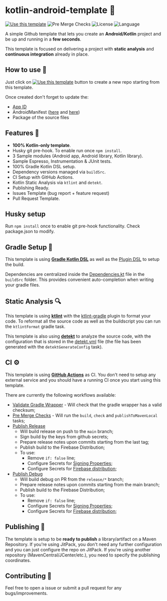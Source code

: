 # kotlin-android-template 🤖

[![Use this template](https://img.shields.io/badge/from-kotlin--android--template-brightgreen?logo=dropbox)](https://github.com/corewillsoft/kotlin-android-template/generate) ![Pre Merge Checks](https://github.com/corewillsoft/kotlin-android-template/workflows/Pre%20Merge%20Checks/badge.svg)  ![License](https://img.shields.io/github/license/cortinico/kotlin-android-template.svg) ![Language](https://img.shields.io/github/languages/top/cortinico/kotlin-android-template?color=blue&logo=kotlin)

A simple Github template that lets you create an **Android/Kotlin** project and be up and running in a **few seconds**. 

This template is focused on delivering a project with **static analysis** and **continuous integration** already in place.

## How to use 👣

Just click on [![Use this template](https://img.shields.io/badge/-Use%20this%20template-brightgreen)](https://github.com/corewillsoft/kotlin-android-template/generate) button to create a new repo starting from this template.

Once created don't forget to update the:
- [App ID](buildSrc/src/main/java/Coordinates.kt)
- AndroidManifest ([here](app/src/main/AndroidManifest.xml) and [here](library-android/src/main/AndroidManifest.xml))
- Package of the source files

## Features 🎨

- **100% Kotlin-only template**.
- Husky git pre-hook. To enable run once `npm install`. 
- 3 Sample modules (Android app, Android library, Kotlin library).
- Sample Espresso, Instrumentation & JUnit tests.
- 100% Gradle Kotlin DSL setup.
- Dependency versions managed via `buildSrc`.
- CI Setup with GitHub Actions.
- Kotlin Static Analysis via `ktlint` and `detekt`.
- Publishing Ready.
- Issues Template (bug report + feature request)
- Pull Request Template.

## Husky setup

Run `npm install` once to enable git pre-hook functionality. Check package.json to modify.

## Gradle Setup 🐘

This template is using [**Gradle Kotlin DSL**](https://docs.gradle.org/current/userguide/kotlin_dsl.html) as well as the [Plugin DSL](https://docs.gradle.org/current/userguide/plugins.html#sec:plugins_block) to setup the build.

Dependencies are centralized inside the [Dependencies.kt](buildSrc/src/main/java/Dependencies.kt) file in the `buildSrc` folder. This provides convenient auto-completion when writing your gradle files.

## Static Analysis 🔍

This template is using [**ktlint**](https://github.com/pinterest/ktlint) with the [ktlint-gradle](https://github.com/jlleitschuh/ktlint-gradle) plugin to format your code. To reformat all the source code as well as the buildscript you can run the `ktlintFormat` gradle task.

This template is also using [**detekt**](https://github.com/detekt/detekt) to analyze the source code, with the configuration that is stored in the [detekt.yml](quality/detekt/detekt.yml) file (the file has been generated with the `detektGenerateConfig` task).

## CI ⚙️

This template is using [**GitHub Actions**](https://github.com/corewillsoft/kotlin-android-template/actions) as CI. You don't need to setup any external service and you should have a running CI once you start using this template.

There are currently the following workflows available:
- [Validate Gradle Wrapper](.github/workflows/gradle-wrapper-validation.yml) - Will check that the gradle wrapper has a valid checksum;
- [Pre Merge Checks](.github/workflows/pre-merge.yaml) - Will run the `build`, `check` and `publishToMavenLocal` tasks;
- [Publish Release](.github/workflows/publish_release.yaml)
    - Will build release on push to the `main` branch;
    - Sign build by the keys from github secrets;
    - Prepare release notes upon commits starting from the last tag;
    - Publish build to the Firebase Distribution;
    - To use:
        - Remove `if: false` line;
        - Configure Secrets for [Signing Properties](https://github.com/r0adkll/sign-android-release);
        - Configure Secrets for [Firebase distribution](https://github.com/wzieba/Firebase-Distribution-Github-Action);
- [Publish Debug](.github/workflows/publish_debug.yaml)
    - Will build debug on PR from the `release/*` branch;
    - Prepare release notes upon commits starting from the main branch;
    - Publish build to the Firebase Distribution;
    - To use:
        - Remove `if: false` line;
        - Configure Secrets for [Signing Properties](https://github.com/r0adkll/sign-android-release);
        - Configure Secrets for [Firebase distribution](https://github.com/wzieba/Firebase-Distribution-Github-Action);


## Publishing 🚀

The template is setup to be **ready to publish** a library/artifact on a Maven Repository. If you're using JitPack, you don't need any further configuration and you can just configure the repo on JitPack. If you're using another repository (MavenCentral/JCenter/etc.), you need to specify the publishing coordinates.

## Contributing 🤝

Feel free to open a issue or submit a pull request for any bugs/improvements.
